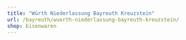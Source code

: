 ```yaml
---
title: "Würth Niederlassung Bayreuth Kreuzstein"
url: /bayreuth/wuerth-niederlassung-bayreuth-kreuzstein/
shop: Eisenwaren
---
```

